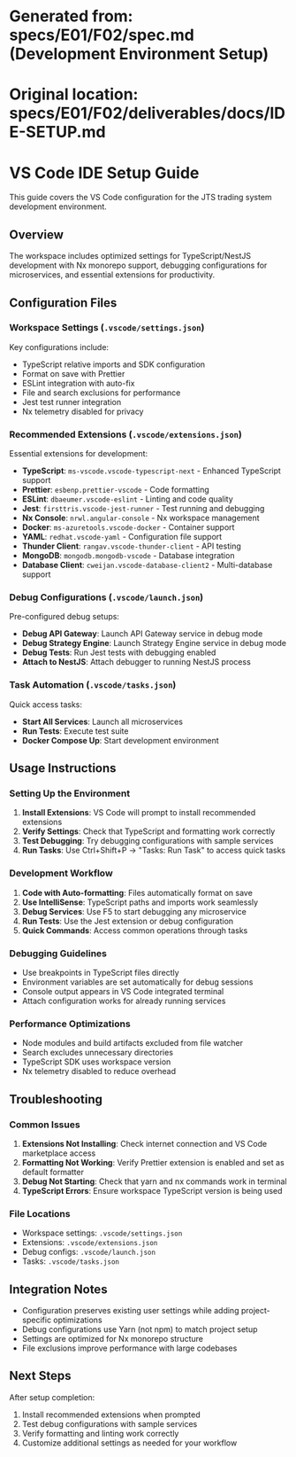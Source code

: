 # Generated from: specs/E01/F02/spec.md (Development Environment Setup)
# Original location: specs/E01/F02/deliverables/docs/IDE-SETUP.md

# VS Code IDE Setup Guide

This guide covers the VS Code configuration for the JTS trading system development environment.

## Overview

The workspace includes optimized settings for TypeScript/NestJS development with Nx monorepo support, debugging configurations for microservices, and essential extensions for productivity.

## Configuration Files

### Workspace Settings (`.vscode/settings.json`)

Key configurations include:
- TypeScript relative imports and SDK configuration
- Format on save with Prettier
- ESLint integration with auto-fix
- File and search exclusions for performance
- Jest test runner integration
- Nx telemetry disabled for privacy

### Recommended Extensions (`.vscode/extensions.json`)

Essential extensions for development:
- **TypeScript**: `ms-vscode.vscode-typescript-next` - Enhanced TypeScript support
- **Prettier**: `esbenp.prettier-vscode` - Code formatting
- **ESLint**: `dbaeumer.vscode-eslint` - Linting and code quality
- **Jest**: `firsttris.vscode-jest-runner` - Test running and debugging
- **Nx Console**: `nrwl.angular-console` - Nx workspace management
- **Docker**: `ms-azuretools.vscode-docker` - Container support
- **YAML**: `redhat.vscode-yaml` - Configuration file support
- **Thunder Client**: `rangav.vscode-thunder-client` - API testing
- **MongoDB**: `mongodb.mongodb-vscode` - Database integration
- **Database Client**: `cweijan.vscode-database-client2` - Multi-database support

### Debug Configurations (`.vscode/launch.json`)

Pre-configured debug setups:
- **Debug API Gateway**: Launch API Gateway service in debug mode
- **Debug Strategy Engine**: Launch Strategy Engine service in debug mode
- **Debug Tests**: Run Jest tests with debugging enabled
- **Attach to NestJS**: Attach debugger to running NestJS process

### Task Automation (`.vscode/tasks.json`)

Quick access tasks:
- **Start All Services**: Launch all microservices
- **Run Tests**: Execute test suite
- **Docker Compose Up**: Start development environment

## Usage Instructions

### Setting Up the Environment

1. **Install Extensions**: VS Code will prompt to install recommended extensions
2. **Verify Settings**: Check that TypeScript and formatting work correctly
3. **Test Debugging**: Try debugging configurations with sample services
4. **Run Tasks**: Use Ctrl+Shift+P → "Tasks: Run Task" to access quick tasks

### Development Workflow

1. **Code with Auto-formatting**: Files automatically format on save
2. **Use IntelliSense**: TypeScript paths and imports work seamlessly
3. **Debug Services**: Use F5 to start debugging any microservice
4. **Run Tests**: Use the Jest extension or debug configuration
5. **Quick Commands**: Access common operations through tasks

### Debugging Guidelines

- Use breakpoints in TypeScript files directly
- Environment variables are set automatically for debug sessions
- Console output appears in VS Code integrated terminal
- Attach configuration works for already running services

### Performance Optimizations

- Node modules and build artifacts excluded from file watcher
- Search excludes unnecessary directories
- TypeScript SDK uses workspace version
- Nx telemetry disabled to reduce overhead

## Troubleshooting

### Common Issues

1. **Extensions Not Installing**: Check internet connection and VS Code marketplace access
2. **Formatting Not Working**: Verify Prettier extension is enabled and set as default formatter
3. **Debug Not Starting**: Check that yarn and nx commands work in terminal
4. **TypeScript Errors**: Ensure workspace TypeScript version is being used

### File Locations

- Workspace settings: `.vscode/settings.json`
- Extensions: `.vscode/extensions.json`
- Debug configs: `.vscode/launch.json`
- Tasks: `.vscode/tasks.json`

## Integration Notes

- Configuration preserves existing user settings while adding project-specific optimizations
- Debug configurations use Yarn (not npm) to match project setup
- Settings are optimized for Nx monorepo structure
- File exclusions improve performance with large codebases

## Next Steps

After setup completion:
1. Install recommended extensions when prompted
2. Test debug configurations with sample services
3. Verify formatting and linting work correctly
4. Customize additional settings as needed for your workflow